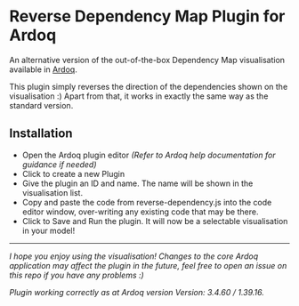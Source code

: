Reverse Dependency Map Plugin for Ardoq
======

An alternative version of the out-of-the-box Dependency Map visualisation available in [Ardoq](https://ardoq.com/). 

This plugin simply reverses the direction of the dependencies shown on the visualisation :) Apart from that, it works in exactly the same way as the standard version.

## Installation

- Open the Ardoq plugin editor *(Refer to Ardoq help documentation for guidance if needed)*
- Click to create a new Plugin
- Give the plugin an ID and name. The name will be shown in the visualisation list.
- Copy and paste the code from reverse-dependency.js into the code editor window, over-writing any existing code that may be there.
- Click to Save and Run the plugin. It will now be a selectable visualisation in your model!

---

*I hope you enjoy using the visualisation! Changes to the core Ardoq application may affect the plugin in the future, feel free to open an issue on this repo if you have any problems :)*

*Plugin working correctly as at Ardoq version Version: 3.4.60 / 1.39.16.*
